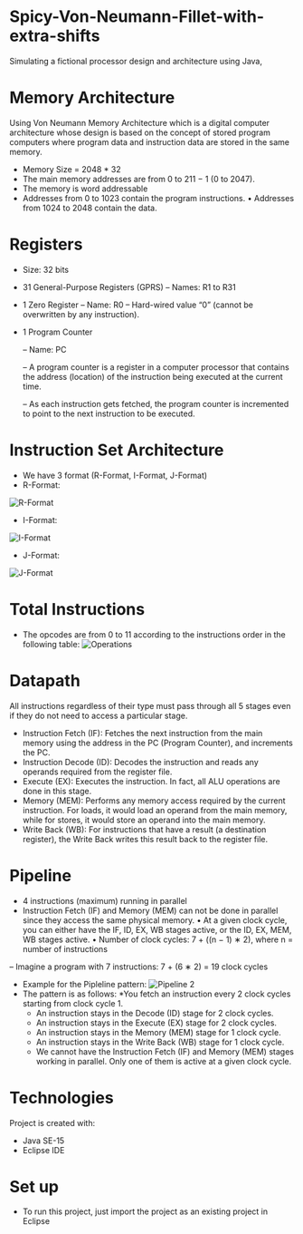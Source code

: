 # Spicy-Von-Neumann-Fillet-with-extra-shifts
Simulating a fictional processor design and architecture using Java, 


# Memory Architecture 
Using Von Neumann Memory Architecture which is a digital computer architecture whose design is based on the concept of stored program computers where program data and instruction data are stored in the same memory.
* Memory Size = 2048 * 32
* The main memory addresses are from 0 to 211 − 1 (0 to 2047).
* The memory is word addressable
* Addresses from 0 to 1023 contain the program instructions.
• Addresses from 1024 to 2048 contain the data.

# Registers
* Size: 32 bits
* 31 General-Purpose Registers (GPRS)
  – Names: R1 to R31
* 1 Zero Register
  – Name: R0
  – Hard-wired value “0” (cannot be overwritten by any instruction).
* 1 Program Counter 
  
  – Name: PC
  
  – A program counter is a register in a computer processor that contains the address (location) of the instruction being executed at the current time.
  
  – As each instruction gets fetched, the program counter is incremented to point to the next instruction to be executed.

# Instruction Set Architecture
* We have 3 format (R-Format, I-Format, J-Format)
* R-Format:

![R-Format](https://user-images.githubusercontent.com/105018459/173196144-5aed43ad-4abc-4d3b-a443-f80148c0922b.PNG)

* I-Format:

![I-Format](https://user-images.githubusercontent.com/105018459/173196165-3d0e95d0-244c-4acf-b3bd-2c78ed3fa9c0.PNG)

* J-Format:

![J-Format](https://user-images.githubusercontent.com/105018459/173196224-08534674-3640-4f1b-98d9-711fc638e6c2.PNG)


# Total Instructions
* The opcodes are from 0 to 11 according to the instructions order in the following table:
![Operations](https://user-images.githubusercontent.com/105018459/173196280-f6849279-7ff8-4f32-bcdb-17b4b4231da7.PNG)


# Datapath

All instructions regardless of their type must pass through all 5 stages even if they do not need
to access a particular stage.
* Instruction Fetch (IF): Fetches the next instruction from the main memory using the address in the PC (Program Counter), and increments the PC.
* Instruction Decode (ID): Decodes the instruction and reads any operands required from the register file.
* Execute (EX): Executes the instruction. In fact, all ALU operations are done in this stage.
* Memory (MEM): Performs any memory access required by the current instruction. For loads, it would load an operand from the main memory, while for stores, it would store an operand into the main memory.
* Write Back (WB): For instructions that have a result (a destination register), the Write Back writes this result back to the register file.

# Pipeline
* 4 instructions (maximum) running in parallel
* Instruction Fetch (IF) and Memory (MEM) can not be done in parallel since they access the same physical memory.
• At a given clock cycle, you can either have the IF, ID, EX, WB stages active, or the ID, EX, MEM, WB stages active.
• Number of clock cycles: 7 + ((n − 1) ∗ 2), where n = number of instructions

– Imagine a program with 7 instructions: 7 + (6 ∗ 2) = 19 clock cycles
- Example for the Pipleline pattern:
![Pipeline 2](https://user-images.githubusercontent.com/105018459/173196466-5c106e76-cb17-4d38-b45c-813868e67488.PNG)
- The pattern is as follows:
  *You fetch an instruction every 2 clock cycles starting from clock cycle 1.
  * An instruction stays in the Decode (ID) stage for 2 clock cycles.
  * An instruction stays in the Execute (EX) stage for 2 clock cycles.
  * An instruction stays in the Memory (MEM) stage for 1 clock cycle.
  * An instruction stays in the Write Back (WB) stage for 1 clock cycle.
  * We cannot have the Instruction Fetch (IF) and Memory (MEM) stages working in parallel. Only one of them is active at a given clock cycle.



# Technologies
Project is created with:

* Java SE-15
* Eclipse IDE


# Set up

* To run this project, just import the project as an existing project in Eclipse

